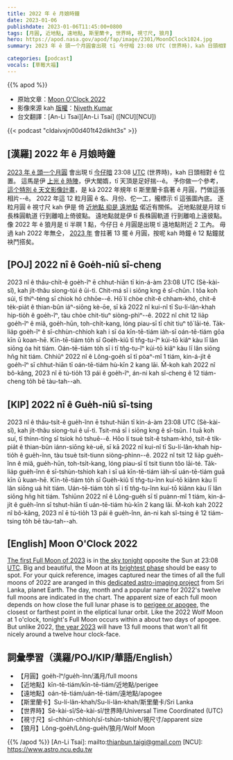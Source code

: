 ```yaml
---
title: 2022 年 ê 月娘時鐘
date: 2023-01-06
publishdate: 2023-01-06T11:45:00+0800
tags: [月圓, 近地點, 遠地點, 斯里蘭卡, 世界時, 視寸尺, 狼月]
hero: https://apod.nasa.gov/apod/fap/image/2301/MoonOClock1024.jpg
summary: 2023 年 ê 頭一个月圓會出現 tī 今仔暗 23:08 UTC (世界時)，kah 日頭相對 ê 位置。

categories: [podcast]
vocals: [草莓大福]
---
```


{{% apod %}}

- 原始文章：[Moon O'Clock 2022](https://apod.nasa.gov/apod/ap230106.html)
- 影像來源 kah [版權][copyright]：[Niveth Kumar](https://www.instagram.com/nivethz/)
- 台文翻譯：[An-Li Tsai][An-Li Tsai] ([NCU][NCU])

{{< podcast "cldaivxjn00d401t42dikht3s" >}}

## [漢羅] 2022 年 ê 月娘時鐘
[2023 年 ê 頭一个月圓][The first Full Moon of 2023] 會出現 tī [今仔暗][the sky tonight] 23:08 [UTC][UTC] (世界時)，kah 日頭相對 ê 位置。
這馬是伊 [上光 ê 時陣][brightest phase]，伊大閣媠，tī 天頂是足好揣--ê。
予你做一个參考，[這个特別 ê 天文影像計畫][dedicated astro-imaging project]，是 kā 2022 年規年 tī 斯里蘭卡翕著 ê 月圓，鬥做這張相片--ê。
2022 年這 12 粒月圓 ê 名、月份、佗一工，攏標示 tī 這張圖內底。
逐粒月圓 ê 視寸尺 kah 伊是 倚 [近地點 抑是 遠地點][perigee or apogee] 偌近有關係。
近地點就是月球 tī 長株圓軌道 行到離咱上倚彼點。
遠地點就是伊 tī 長株圓軌道 行到離咱上遠彼點。
像 2022 年 ê 狼月是 tī 半暝 1 點，今仔日 ê 月圓是出現 tī 遠地點附近 2 工內。
毋過 kah 2022 年無仝， [2023 年][the year 2023] 會拄著 13 擺 ê 月圓，按呢 kah 時鐘 ê 12 點鐘就袂鬥搭矣。


## [POJ] 2022 nî ê Goe̍h-niû sî-cheng
2023 nî ê thâu-chi̍t-ê goe̍h-îⁿ ē chhut-hiān tī kin-á-àm 23:08 UTC (Sè-kài-sî), kah ji̍t-thâu siong-tùi ê ūi-tì.
Chit-má sī i siōng kng ê sî-chūn.
I tōa koh súi, tī thiⁿ-téng sī chiok hó chhōe--ê.
Hō͘ lí chòe chi̍t-ê chham-khó, chit-ê te̍k-pia̍t ê thian-bûn iáⁿ-siōng kè-ōe, sī kā 2022 nî kui-nî tī Su-lí-lân-khah hip-tio̍h ê goe̍h-îⁿ, tàu chòe chit-tiuⁿ siòng-phìⁿ--ê.
2022 nî chit 12 lia̍p goe̍h-îⁿ ê miâ, goe̍h-hūn, toh-chi̍t-kang, lóng piau-sī tī chit tiuⁿ tô͘ lāi-té.
Ta̍k-lia̍p goe̍h-îⁿ ê sī-chhùn-chhioh kah i sī óa kīn-tē-tiám ia̍h-sī oán-tē-tiám gōa kīn ū koan-hē.
Kīn-tē-tiám to̍h sī Goe̍h-kiû tī tn̂g-tu-îⁿ kúi-tō kiâⁿ kàu lī lân siōng óa hit tiám.
Oán-tē-tiám to̍h sī i tī tn̂g-tu-îⁿ kúi-tō kiâⁿ kàu lī lân siōng hn̄g hit tiám.
Chhiūⁿ 2022 nî ê Lông-goe̍h sī tī pòaⁿ-mî 1 tiám, kin-á-ji̍t ê goe̍h-îⁿ sī chhut-hiān tī oán-tē-tiám hù-kīn 2 kang lāi.
M̄-koh kah 2022 nî bô-kâng, 2023 nî ē tú-tio̍h 13 pái ê goe̍h-îⁿ, án-ni kah sî-cheng ê 12 tiám-cheng to̍h bē tàu-tah--ah.


## [KIP] 2022 nî ê Gue̍h-niû sî-tsing
2023 nî ê thâu-tsi̍t-ê gue̍h-înn ē tshut-hiān tī kin-á-àm 23:08 UTC (Sè-kài-sî), kah ji̍t-thâu siong-tuì ê uī-tì.
Tsit-má sī i siōng kng ê sî-tsūn.
I tuā koh suí, tī thinn-tíng sī tsiok hó tshuē--ê.
Hōo lí tsuè tsi̍t-ê tsham-khó, tsit-ê ti̍k-pia̍t ê thian-bûn iánn-siōng kè-uē, sī kā 2022 nî kui-nî tī Su-lí-lân-khah hip-tio̍h ê gue̍h-înn, tàu tsuè tsit-tiunn siòng-phìnn--ê.
2022 nî tsit 12 lia̍p gue̍h-înn ê miâ, gue̍h-hūn, toh-tsi̍t-kang, lóng piau-sī tī tsit tiunn tôo lāi-té.
Ta̍k-lia̍p gue̍h-înn ê sī-tshùn-tshioh kah i sī uá kīn-tē-tiám ia̍h-sī uán-tē-tiám guā kīn ū kuan-hē.
Kīn-tē-tiám to̍h sī Gue̍h-kiû tī tn̂g-tu-înn kuí-tō kiânn kàu lī lân siōng uá hit tiám.
Uán-tē-tiám to̍h sī i tī tn̂g-tu-înn kuí-tō kiânn kàu lī lân siōng hn̄g hit tiám.
Tshiūnn 2022 nî ê Lông-gue̍h sī tī puànn-mî 1 tiám, kin-á-ji̍t ê gue̍h-înn sī tshut-hiān tī uán-tē-tiám hù-kīn 2 kang lāi.
M̄-koh kah 2022 nî bô-kâng, 2023 nî ē tú-tio̍h 13 pái ê gue̍h-înn, án-ni kah sî-tsing ê 12 tiám-tsing to̍h bē tàu-tah--ah.


## [English] Moon O'Clock 2022

[The first Full Moon of 2023][The first Full Moon of 2023] is in [the sky tonight][the sky tonight] opposite the Sun at 23:08 [UTC][UTC].
Big and beautiful, the Moon at its [brightest phase][brightest phase] should be easy to spot.
For your quick reference, images captured near the times of all the full moons of 2022 are aranged in this [dedicated astro-imaging project][dedicated astro-imaging project] from Sri Lanka, planet Earth.
The day, month and a popular name for 2022's twelve full moons are indicated in the chart.
The apparent size of each full moon depends on how close the full lunar phase is to [perigee or apogee][perigee or apogee], the closest or farthest point in the eliptical lunar orbit.
Like the 2022 Wolf Moon at 1 o'clock, tonight's Full Moon occurs within a about two days of apogee.
But unlike 2022, [the year 2023][the year 2023] will have 13 full moons that won't all fit nicely around a twelve hour clock-face.

  
## 詞彙學習（漢羅/POJ/KIP/華語/English）
- 【月圓】goe̍h-îⁿ/gue̍h-înn/滿月/full moons
- 【近地點】kīn-tē-tiám/kīn-tē-tiám/近地點/perigee
- 【遠地點】oán-tē-tiám/uán-tē-tiám/遠地點/apogee
- 【斯里蘭卡】Su-lí-lân-khah/Su-lí-lân-khah/斯里蘭卡/Sri Lanka
- 【世界時】Sè-kài-sî/Sè-kài-sî/世界時/Universal Time Coordinated (UTC)
- 【視寸尺】sī-chhùn-chhioh/sī-tshùn-tshioh/視尺寸/apparent size
- 【狼月】Lông-goe̍h/Lông-gue̍h/狼月/Wolf Moon


{{% /apod %}}
[An-Li Tsai]: mailto:thianbun.taigi@gmail.com
[NCU]: https://www.astro.ncu.edu.tw

[copyright]: https://apod.nasa.gov/apod/fap/lib/about_apod.html#srapply
[License]: https://creativecommons.org/licenses/by/2.0/


[The first Full Moon of 2023]:https://earthsky.org/tonight/january-full-moon-is-the-wolf-moon/
[the sky tonight]:https://solarsystem.nasa.gov/skywatching/whats-up/
[UTC]:https://earthsky.org/astronomy-essentials/universal-time/
[brightest phase]:https://apod.nasa.gov/apod/ap211118.html
[dedicated astro-imaging project]:https://www.instagram.com/p/Cmwq5ubSyw_/
[perigee or apogee]:https://apod.nasa.gov/apod/MoonApogeePerigee1024.jpg
[the year 2023]:https://solarsystem.nasa.gov/resources/2785/moon-phases-2023/

